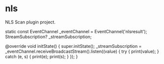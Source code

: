 # nls

NLS Scan plugin project.

  static const EventChannel _eventChannel = EventChannel('nlsresult');
  StreamSubscription? _streamSubscription;

  @override
  void initState() {
    super.initState();
    _streamSubscription =
        _eventChannel.receiveBroadcastStream().listen((value) {
      try {
        print(value);
      } catch (e, s) {
        print(e);
        print(s);
      }
    });
  }